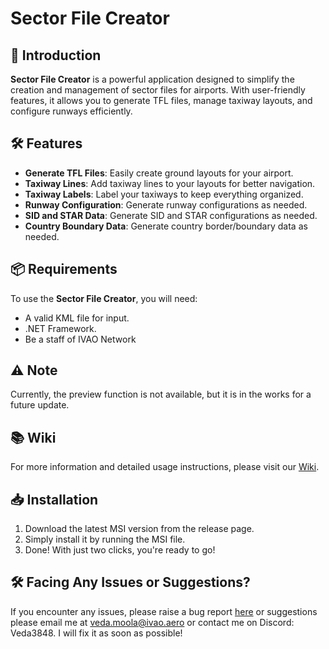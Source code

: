 # Sector File Creator

## 🚀 Introduction

**Sector File Creator** is a powerful application designed to simplify the creation and management of sector files for airports. With user-friendly features, it allows you to generate TFL files, manage taxiway layouts, and configure runways efficiently.

## 🛠 Features

- **Generate TFL Files**: Easily create ground layouts for your airport.
- **Taxiway Lines**: Add taxiway lines to your layouts for better navigation.
- **Taxiway Labels**: Label your taxiways to keep everything organized.
- **Runway Configuration**: Generate runway configurations as needed.
- **SID and STAR Data**: Generate SID and STAR configurations as needed.
- **Country Boundary Data**: Generate country border/boundary data as needed.


## 📦 Requirements

To use the **Sector File Creator**, you will need:

- A valid KML file for input.
- .NET Framework.
- Be a staff of IVAO Network

## ⚠️ Note

Currently, the preview function is not available, but it is in the works for a future update.

## 📚 Wiki

For more information and detailed usage instructions, please visit our [Wiki](https://wiki.in.ivao.aero/en/division/sector-file-creator).

## 📥 Installation

1. Download the latest MSI version from the release page.
2. Simply install it by running the MSI file.
3. Done! With just two clicks, you're ready to go!

## 🛠 Facing Any Issues or Suggestions?

If you encounter any issues, please raise a bug report [here](https://github.com/ivao-in/sector_file_creator/issues) or suggestions please email me at veda.moola@ivao.aero or contact me on Discord: Veda3848. I will fix it as soon as possible!

